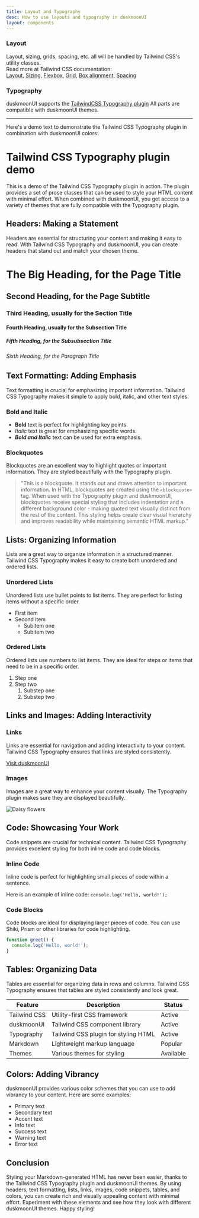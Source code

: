 ```yaml
---
title: Layout and Typography
desc: How to use layouts and typography in duskmoonUI
layout: components
---
```


<script>
  import Translate from "$components/Translate.svelte"
</script>

### Layout

Layout, sizing, grids, spacing, etc. all will be handled by Tailwind CSS's utility classes.  
Read more at Tailwind CSS documentation:  
[Layout](https://tailwindcss.com/docs/container), [Sizing](https://tailwindcss.com/docs/width), [Flexbox](https://tailwindcss.com/docs/flex), [Grid](https://tailwindcss.com/docs/grid-template-columns), [Box alignment](https://tailwindcss.com/docs/justify-content), [Spacing](https://tailwindcss.com/docs/padding)

### Typography

duskmoonUI supports the [TailwindCSS Typography plugin](https://github.com/tailwindlabs/tailwindcss-typography)
All parts are compatible with duskmoonUI themes.

---

Here's a demo text to demonstrate the Tailwind CSS Typography plugin in combination with duskmoonUI colors:

<div class="max-w-3xl my-20">

# Tailwind CSS Typography plugin demo

This is a demo of the Tailwind CSS Typography plugin in action. The plugin provides a set of prose classes that can be used to style your HTML content with minimal effort. When combined with duskmoonUI, you get access to a variety of themes that are fully compatible with the Typography plugin.

## Headers: Making a Statement

Headers are essential for structuring your content and making it easy to read. With Tailwind CSS Typography and duskmoonUI, you can create headers that stand out and match your chosen theme.

# The Big Heading, for the Page Title
## Second Heading, for the Page Subtitle
### Third Heading, usually for the Section Title
#### Fourth Heading, usually for the Subsection Title
##### Fifth Heading, for the Subsubsection Title
###### Sixth Heading, for the Paragraph Title

## Text Formatting: Adding Emphasis

Text formatting is crucial for emphasizing important information. Tailwind CSS Typography makes it simple to apply bold, italic, and other text styles.

### Bold and Italic

- **Bold** text is perfect for highlighting key points.
- *Italic* text is great for emphasizing specific words.
- ***Bold and Italic*** text can be used for extra emphasis.

### Blockquotes

Blockquotes are an excellent way to highlight quotes or important information. They are styled beautifully with the Typography plugin.

> "This is a blockquote. It stands out and draws attention to important information. In HTML, blockquotes are created using the `<blockquote>` tag. When used with the Typography plugin and duskmoonUI, blockquotes receive special styling that includes indentation and a different background color - making quoted text visually distinct from the rest of the content. This styling helps create clear visual hierarchy and improves readability while maintaining semantic HTML markup."

## Lists: Organizing Information

Lists are a great way to organize information in a structured manner. Tailwind CSS Typography makes it easy to create both unordered and ordered lists.

### Unordered Lists

Unordered lists use bullet points to list items. They are perfect for listing items without a specific order.

- First item
- Second item
  - Subitem one
  - Subitem two

### Ordered Lists

Ordered lists use numbers to list items. They are ideal for steps or items that need to be in a specific order.

1. Step one
2. Step two
   1. Substep one
   2. Substep two

## Links and Images: Adding Interactivity

### Links

Links are essential for navigation and adding interactivity to your content. Tailwind CSS Typography ensures that links are styled consistently.

[Visit duskmoonUI](https://duskmoonui.com)

### Images

Images are a great way to enhance your content visually. The Typography plugin makes sure they are displayed beautifully.

![Daisy flowers](https://img.duskmoonui.com/images/stock/photo-1560717789-0ac7c58ac90a.webp)

## Code: Showcasing Your Work

Code snippets are crucial for technical content. Tailwind CSS Typography provides excellent styling for both inline code and code blocks.

### Inline Code

Inline code is perfect for highlighting small pieces of code within a sentence.

Here is an example of inline code: `console.log('Hello, world!');`

### Code Blocks

Code blocks are ideal for displaying larger pieces of code. You can use Shiki, Prism or other libraries for code highlighting.

```javascript
function greet() {
  console.log('Hello, world!');
}
```

## Tables: Organizing Data

Tables are essential for organizing data in rows and columns. Tailwind CSS Typography ensures that tables are styled consistently and look great.

| Feature       | Description                         | Status   |
|---------------|-------------------------------------|----------|
| Tailwind CSS  | Utility-first CSS framework         | Active   |
| duskmoonUI       | Tailwind CSS component library      | Active   |
| Typography    | Tailwind CSS plugin for styling HTML| Active   |
| Markdown      | Lightweight markup language         | Popular  |
| Themes        | Various themes for styling          | Available|

## Colors: Adding Vibrancy

duskmoonUI provides various color schemes that you can use to add vibrancy to your content. Here are some examples:

- <span class="text-primary">Primary text</span>
- <span class="text-secondary">Secondary text</span>
- <span class="text-accent">Accent text</span>
- <span class="text-info">Info text</span>
- <span class="text-success">Success text</span>
- <span class="text-warning">Warning text</span>
- <span class="text-error">Error text</span>

## Conclusion

Styling your Markdown-generated HTML has never been easier, thanks to the Tailwind CSS Typography plugin and duskmoonUI themes. By using headers, text formatting, lists, links, images, code snippets, tables, and colors, you can create rich and visually appealing content with minimal effort. Experiment with these elements and see how they look with different duskmoonUI themes. Happy styling!

</div>

<style>
  .heading-anchorlink-icon{display:none}
</style>
